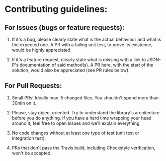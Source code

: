 # Contributing guidelines:

## For Issues (bugs or feature requests): 

1. If it's a bug, please clearly state what is the actual behaviour and what is the expected one. A PR with a failing unit test, to prove its existence, would be highly appreciated.

2. If it's a feature request, clearly state what is missing with a link to JSON-P's documentation of said method(s). A PR here, with the start of the solution, would also be appreciated (see PR rules below). 

## For Pull Requests:

1. Small PRs! Ideally max. 5 changed files. You shouldn't spend more than 30min on it.

2. Please, stay object oriented. Try to understand the library's architecture before you do anything. If you have a hard time wrapping your head around it, feel free to open Issues and we'll explain everything.

3. No code changes without at least one type of test (unit test or integration test).

4. PRs that don't pass the Travis build, including Checkstyle verification, won't be accepted.
